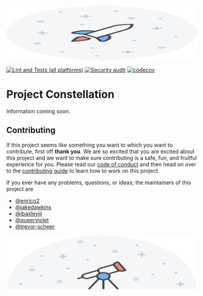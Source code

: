 <img src="https://raw.githubusercontent.com/apollographql/space-kit/main/src/illustrations/svgs/rocket1.svg" width="100%" height="144">

[![Lint and Tests (all platforms)](https://github.com/apollographql/rust/workflows/Lint%20and%20Tests%20(all%20platforms)/badge.svg)](https://github.com/apollographql/rust/actions?query=branch%3Amain+workflow%3A%22Lint+and+Tests+%28all+platforms%29%22)
[![Security audit](https://github.com/apollographql/rust/workflows/Security%20audit/badge.svg)](https://github.com/apollographql/rust/actions?query=workflow%3A%22Security+audit%22)
[![codecov](https://codecov.io/gh/apollographql/rust/branch/main/graph/badge.svg)](https://codecov.io/gh/apollographql/rust)

# Project Constellation

Information coming soon.

## Contributing

If this project seems like something you want to which you want to contribute, first off **thank you**. We are so excited that you are excited about this project and we want to make sure contributing is a safe, fun, and fruitful experience for you. Please read our [code of conduct](https://www.apollographql.com/docs/community/code-of-conduct/) and then head on over to the [contributing guide](./CONTRIBUTING.md) to learn how to work on this project.

If you ever have any problems, questions, or ideas; the maintainers of this project are

- [@enrico2](https://github.com/enrico2)
- [@jakedawkins](https://github.com/jakedawkins)
- [@jbaxleyiii](https://github.com/jbaxleyiii)
- [@queerviolet](https://github.com/queerviolet)
- [@trevor-scheer](https://github.com/trevor-scheer)

<img src="https://raw.githubusercontent.com/apollographql/space-kit/main/src/illustrations/svgs/telescope.svg" width="100%" height="144">
